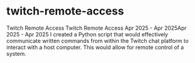# twitch-remote-access
 Twitch Remote Access Twitch Remote Access Apr 2025 - Apr 2025Apr 2025 - Apr 2025 I created a Python script that would effectively communicate written commands from within the Twitch chat platform to interact with a host computer. This would allow for remote control of a system.
